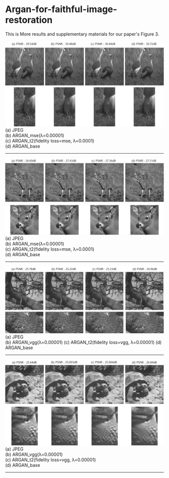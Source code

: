Argan-for-faithful-image-restoration
=============

This is More results and supplementary materials for our paper's Figure 3.


![Alt text](/results/result1.png "Optional title")  
(a) JPEG   
(b) ARGAN_mse(λ=0.00001)  
(c) ARGAN_t2(fidelity loss=mse, λ=0.0001)  
(d) ARGAN_base  
  
- - -
![Alt text](/results/result2.png "Optional title")  
(a) JPEG   
(b) ARGAN_mse(λ=0.00001)   
(c) ARGAN_t2(fidelity loss=mse, λ=0.0001)     
(d) ARGAN_base 
  
- - -
![Alt text](/results/result3.png "Optional title")  
(a) JPEG   
(b) ARGAN_vgg(λ=0.00001)
(c) ARGAN_t2(fidelity loss=vgg, λ=0.00001)
(d) ARGAN_base
  
- - -
![Alt text](/results/result4.png "Optional title")  
(a) JPEG   
(b) ARGAN_vgg(λ=0.00001)    
(c) ARGAN_t2(fidelity loss=vgg, λ=0.00001)   
(d) ARGAN_base
  
- - -

